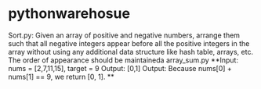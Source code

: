 # pythonwarehosue
Sort.py: Given an array of positive and negative numbers, arrange them such that all negative integers appear before all the positive integers in the array without using any additional data structure like hash table, arrays, etc. The order of appearance should be maintaineda
array_sum.py
**Input: nums = [2,7,11,15], target = 9
Output: [0,1]
Output: Because nums[0] + nums[1] == 9, we return [0, 1].
**
